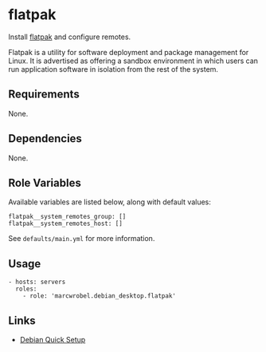 # flatpak

Install [flatpak](https://www.flatpak.org/) and configure remotes.

Flatpak is a utility for software deployment and package management for Linux. It is advertised as offering a sandbox environment in which users can run application software in isolation from the rest of the system.

## Requirements

None.

## Dependencies

None.

## Role Variables

Available variables are listed below, along with default values:

    flatpak__system_remotes_group: []
    flatpak__system_remotes_host: []

See `defaults/main.yml` for more information.

## Usage

    - hosts: servers
      roles:
        - role: 'marcwrobel.debian_desktop.flatpak'

## Links

- [Debian Quick Setup](https://flatpak.org/setup/Debian)
